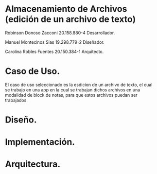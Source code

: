 # Almacenamiento de Archivos (edición de un archivo de texto)

Robinson Donoso Zacconi 20.158.880-4 Desarrollador.

Manuel Montecinos Sias 19.298.779-2 Diseñador.

Carolina Robles Fuentes 20.150.384-1 Arquitecto.

# Caso de Uso.

El caso de uso seleccionado es la esdicion de un archivo de texto,
el cual se trabajo en una app en la cual se trabajan dichos archivos en una modalidad de block de notas, 
para que estos archivos puedan ser trabajados.

# Diseño.



# Implementación.



# Arquitectura.


